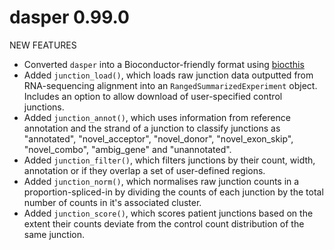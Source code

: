 # dasper 0.99.0

NEW FEATURES

* Converted `dasper` into a Bioconductor-friendly format using [biocthis](https://lcolladotor.github.io/biocthis/)
* Added `junction_load()`, which loads raw junction data outputted from RNA-sequencing alignment into an `RangedSummarizedExperiment` object. Includes an option to allow download of user-specified control junctions. 
* Added `junction_annot()`, which uses information from reference annotation and the strand of a junction to classify junctions as "annotated", "novel_acceptor", "novel_donor", "novel_exon_skip", "novel_combo", "ambig_gene" and "unannotated". 
* Added `junction_filter()`, which filters junctions by their count, width, annotation or if they overlap a set of user-defined regions. 
* Added `junction_norm()`, which normalises raw junction counts in a proportion-spliced-in by dividing the counts of each junction by the total number of counts in it's associated cluster. 
* Added `junction_score()`, which scores patient junctions based on the extent their counts deviate from the control count distribution of the same junction. 
